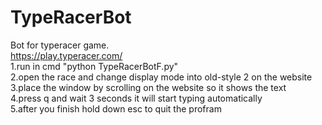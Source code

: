 # TypeRacerBot
Bot for typeracer game.<br/>
https://play.typeracer.com/<br/>
1.run in cmd "python TypeRacerBotF.py"<br/>
2.open the race and change display mode into old-style 2 on the website<br/>
3.place the window by scrolling on the website so it shows the text<br/>
4.press q and wait 3 seconds it will start typing automatically<br/>
5.after you finish hold down esc to quit the profram<br/>
